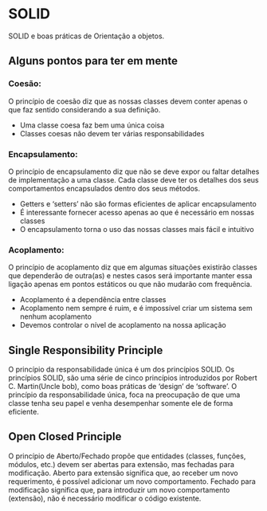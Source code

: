 # SOLID
SOLID e boas práticas de Orientação a objetos.

## Alguns pontos para ter em mente
### Coesão:
O princípio de coesão diz que as nossas classes devem conter apenas o que faz sentido
considerando a sua definição.

- Uma classe coesa faz bem uma única coisa
- Classes coesas não devem ter várias responsabilidades

### Encapsulamento:
O princípio de encapsulamento diz que não se deve expor ou faltar detalhes de implementação a uma classe. 
Cada classe deve ter os detalhes dos seus comportamentos encapsulados dentro dos seus métodos.

- Getters e ‘setters’ não são formas eficientes de aplicar encapsulamento
- É interessante fornecer acesso apenas ao que é necessário em nossas classes
- O encapsulamento torna o uso das nossas classes mais fácil e intuitivo

### Acoplamento:
O princípio de acoplamento diz que em algumas situações existirão classes que dependerão de outra(as)
e nestes casos será importante manter essa ligação apenas em pontos estáticos ou que não mudarão
com frequência.

- Acoplamento é a dependência entre classes
- Acoplamento nem sempre é ruim, e é impossível criar um sistema sem nenhum acoplamento
- Devemos controlar o nível de acoplamento na nossa aplicação

## Single Responsibility Principle
O princípio da responsabilidade única é um dos princípios SOLID. Os princípios SOLID, são uma série de
cinco princípios introduzidos por Robert C. Martin(Uncle bob), como boas práticas de ‘design’ de ‘software’.
O princípio da responsabilidade única, foca na preocupação de que uma classe tenha seu papel e venha desempenhar 
somente ele de forma eficiente.

## Open Closed Principle
O princípio de Aberto/Fechado propõe que entidades (classes, funções, módulos, etc.)
devem ser abertas para extensão, mas fechadas para modificação.
Aberto para extensão significa que, ao receber um novo requerimento,
é possível adicionar um novo comportamento. Fechado para modificação significa que,
para introduzir um novo comportamento (extensão),
não é necessário modificar o código existente.